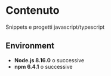 # Contenuto

Snippets e progetti javascript/typescript

## Environment

* **Node.js 8.16.0** o successive
* **npm 6.4.1** o successive
